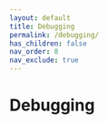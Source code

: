 ```yaml
---
layout: default
title: Debugging
permalink: /debugging/
has_children: false
nav_order: 8
nav_exclude: true
---
```


# Debugging
